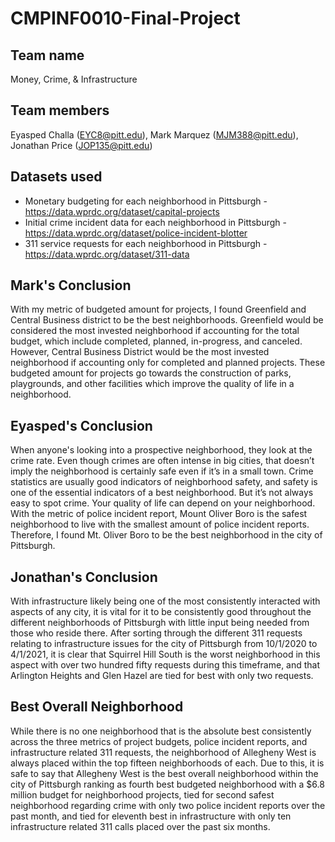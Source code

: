 # CMPINF0010-Final-Project
## Team name
Money, Crime, & Infrastructure

## Team members 
Eyasped Challa (EYC8@pitt.edu), Mark Marquez (MJM388@pitt.edu), Jonathan Price (JOP135@pitt.edu)

## Datasets used
* Monetary budgeting for each neighborhood in Pittsburgh -  https://data.wprdc.org/dataset/capital-projects
* Initial crime incident data for each neighborhood in Pittsburgh - https://data.wprdc.org/dataset/police-incident-blotter
* 311 service requests for each neighborhood in Pittsburgh - https://data.wprdc.org/dataset/311-data

## Mark's Conclusion
With my metric of budgeted amount for projects, I found Greenfield and Central Business district to be the best neighborhoods. Greenfield would be considered the most invested neighborhood if accounting for the total budget, which include completed, planned, in-progress, and canceled. However, Central Business District would be the most invested neighborhood if accounting only for completed and planned projects. These budgeted amount for projects go towards the construction of parks, playgrounds, and other facilities which improve the quality of life in a neighborhood.

## Eyasped's Conclusion
When anyone's looking into a prospective neighborhood, they look at the crime rate. Even though crimes are often intense in big cities, that doesn’t imply the neighborhood is certainly safe even if it’s in a small town. Crime statistics are usually good indicators of neighborhood safety, and safety is one of the essential indicators of a best neighborhood. But it’s not always easy to spot crime. Your quality of life can depend on your neighborhood. With the metric of police incident report, Mount Oliver Boro is the 
safest neighborhood to live with the smallest amount of police incident reports. Therefore, I found Mt. Oliver Boro to be the best neighborhood in the city of Pittsburgh.

## Jonathan's Conclusion
With infrastructure likely being one of the most consistently interacted with aspects of any city, it is vital for it to be consistently good throughout the different neighborhoods of Pittsburgh with little input being needed from those who reside there. After sorting through the different 311 requests relating to infrastructure issues for the city of Pittsburgh from 10/1/2020 to 4/1/2021, it is clear that Squirrel Hill South is the worst neighborhood in this aspect with over two hundred fifty requests during this timeframe, and that Arlington Heights and Glen Hazel are tied for best with only two requests.

## Best Overall Neighborhood
While there is no one neighborhood that is the absolute best consistently across the three metrics of project budgets, police incident reports, and infrastructure related 311 requests, the neighborhood of Allegheny West is always placed within the top fifteen neighborhoods of each. Due to this, it is safe to say that Allegheny West is the best overall neighborhood within the city of Pittsburgh ranking as fourth best budgeted neighborhood with a $6.8 million budget for neighborhood projects, tied for second safest neighborhood regarding crime with only two police incident reports over the past month, and tied for eleventh best in infrastructure with only ten infrastructure related 311 calls placed over the past six months.
